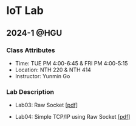 # IoT Lab
## 2024-1 @HGU

### Class Attributes
- Time: TUE PM 4:00-6:45 & FRI PM 4:00-5:15
- Location: NTH 220 & NTH 414
- Instructor: Yunmin Go

### Lab Description
- Lab03: Raw Socket [[pdf]](https://github.com/NarinHan/IoTLab/files/14918710/Iotlab_Lab_03.pdf)

- Lab04: Simple TCP/IP using Raw Socket [[pdf]](https://github.com/NarinHan/IoTLab/files/14918717/Iotlab_Lab_04_addtional.pdf)


